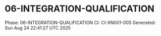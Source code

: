 # 06-INTEGRATION-QUALIFICATION
Phase: 06-INTEGRATION-QUALIFICATION
CI: CI-XN001-005
Generated: Sun Aug 24 22:41:27 UTC 2025
